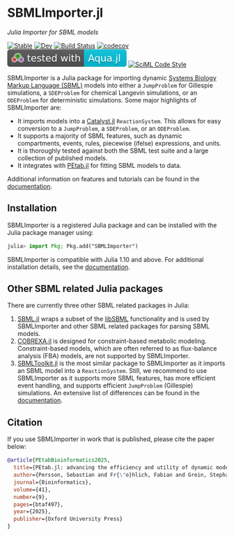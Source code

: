 # SBMLImporter.jl
*Julia Importer for SBML models*

[![Stable](https://img.shields.io/badge/docs-stable-blue.svg)](https://sebapersson.github.io/SBMLImporter.jl/stable/)
[![Dev](https://img.shields.io/badge/docs-dev-blue.svg)](https://sebapersson.github.io/SBMLImporter.jl/dev/)
[![Build Status](https://github.com/sebapersson/SBMLImporter.jl/actions/workflows/CI.yml/badge.svg?branch=main)](https://github.com/sebapersson/SBMLImporter.jl/actions/workflows/CI.yml?query=branch%3Amain)
[![codecov](https://codecov.io/gh/sebapersson/SBMLImporter.jl/graph/badge.svg?token=1J7RKUPZOM)](https://codecov.io/gh/sebapersson/SBMLImporter.jl)
[![Aqua QA](https://raw.githubusercontent.com/JuliaTesting/Aqua.jl/master/badge.svg)](https://github.com/JuliaTesting/Aqua.jl)
[![SciML Code Style](https://img.shields.io/static/v1?label=code%20style&message=SciML&color=9558b2&labelColor=389826)](https://github.com/SciML/SciMLStyle)

SBMLImporter is a Julia package for importing dynamic [Systems Biology Markup Language (SBML)](https://sbml.org/) models into either a `JumpProblem` for Gillespie simulations, a `SDEProblem` for chemical Langevin simulations, or an `ODEProblem` for deterministic simulations. Some major highlights of SBMLImporter are:

* It imports models into a [Catalyst.jl](https://github.com/SciML/Catalyst.jl) `ReactionSystem`. This allows for easy conversion to a `JumpProblem`, a `SDEProblem`, or an `ODEProblem`.
* It supports a majority of SBML features, such as dynamic compartments, events, rules, piecewise (ifelse) expressions, and units.
* It is thoroughly tested against both the SBML test suite and a large collection of published models.
* It integrates with [PEtab.jl](https://github.com/sebapersson/PEtab.jl) for fitting SBML models to data.

Additional information on features and tutorials can be found in the [documentation](https://sebapersson.github.io/SBMLImporter.jl/stable/).

## Installation

SBMLImporter is a registered Julia package and can be installed with the Julia package manager using:

```julia
julia> import Pkg; Pkg.add("SBMLImporter")
```

SBMLImporter is compatible with Julia 1.10 and above. For additional installation details, see the [documentation](https://sebapersson.github.io/SBMLImporter.jl/stable/).

## Other SBML related Julia packages

There are currently three other SBML related packages in Julia:

1. [SBML.jl](https://github.com/LCSB-BioCore/SBML.jl) wraps a subset of the [libSBML](https://sbml.org/software/libsbml/) functionality and is used by SBMLImporter and other SBML related packages for parsing SBML models.
2. [COBREXA.jl](https://github.com/COBREXA/COBREXA.jl) is designed for constraint-based metabolic modeling. Constraint-based models, which are often referred to as flux-balance analysis (FBA) models, are not supported by SBMLImporter.
3. [SBMLToolkit.jl](https://github.com/SciML/SBMLToolkit.jl) is the most similar package to SBMLImporter as it imports an SBML model into a `ReactionSystem`. Still, we recommend to use SBMLImporter as it supports more SBML features, has more efficient event handling, and supports efficient `JumpProblem` (Gillespie) simulations. An extensive list of differences can be found in the [documentation](https://sebapersson.github.io/SBMLImporter.jl/stable/differences/).

## Citation

If you use SBMLImporter in work that is published, please cite the paper below:

```bibtex
@article{PEtabBioinformatics2025,
  title={PEtab.jl: advancing the efficiency and utility of dynamic modelling},
  author={Persson, Sebastian and Fr{\"o}hlich, Fabian and Grein, Stephan and Loman, Torkel and Ognissanti, Damiano and Hasselgren, Viktor and Hasenauer, Jan and Cvijovic, Marija},
  journal={Bioinformatics},
  volume={41},
  number={9},
  pages={btaf497},
  year={2025},
  publisher={Oxford University Press}
}
```
